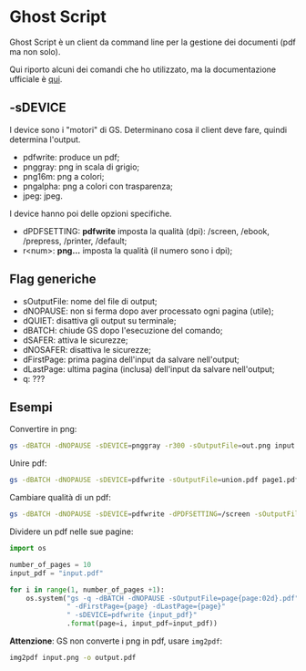 # Ghost Script

Ghost Script è un client da command line per la gestione dei documenti (pdf ma non solo).

Qui riporto alcuni dei comandi che ho utilizzato, ma la documentazione ufficiale è [qui](https://ghostscript.readthedocs.io/en/latest/Use.html).

## -sDEVICE

I device sono i "motori" di GS.
Determinano cosa il client deve fare, quindi determina l'output.

* pdfwrite: produce un pdf;
* pnggray: png in scala di grigio;
* png16m: png a colori;
* pngalpha: png a colori con trasparenza;
* jpeg: jpeg.

I device hanno poi delle opzioni specifiche.

* dPDFSETTING: **pdfwrite** imposta la qualità (dpi): /screen, /ebook, /prepress, /printer, /default;
* r\<num\>: **png...** imposta la qualità (il numero sono i dpi);

## Flag generiche

* sOutputFile: nome del file di output;
* dNOPAUSE: non si ferma dopo aver processato ogni pagina (utile);
* dQUIET: disattiva gli output su terminale;
* dBATCH: chiude GS dopo l'esecuzione del comando;
* dSAFER: attiva le sicurezze;
* dNOSAFER: disattiva le sicurezze;
* dFirstPage: prima pagina dell'input da salvare nell'output;
* dLastPage: ultima pagina (inclusa) dell'input da salvare nell'output;
* q: ???

## Esempi

Convertire in png:

```bash
gs -dBATCH -dNOPAUSE -sDEVICE=pnggray -r300 -sOutputFile=out.png input.pdf
```

Unire pdf:

```bash
gs -dBATCH -dNOPAUSE -sDEVICE=pdfwrite -sOutputFile=union.pdf page1.pdf page2.pdf
```

Cambiare qualità di un pdf:

```bash
gs -dBATCH -dNOPAUSE -sDEVICE=pdfwrite -dPDFSETTING=/screen -sOutputFile=smaller.pdf default.pdf
```

Dividere un pdf nelle sue pagine:

```python
import os

number_of_pages = 10
input_pdf = "input.pdf"

for i in range(1, number_of_pages +1):
    os.system("gs -q -dBATCH -dNOPAUSE -sOutputFile=page{page:02d}.pdf"
              " -dFirstPage={page} -dLastPage={page}"
              " -sDEVICE=pdfwrite {input_pdf}"
              .format(page=i, input_pdf=input_pdf))
```

**Attenzione**: GS non converte i png in pdf, usare ```img2pdf```:

```bash
img2pdf input.png -o output.pdf
```
